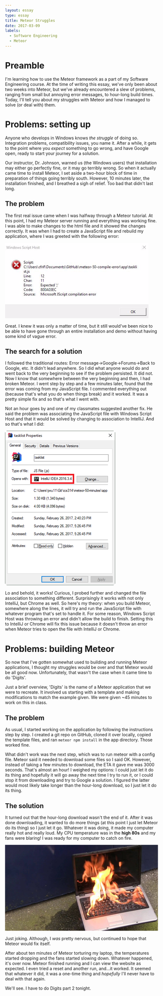 ```yaml
---
layout: essay
type: essay
title: Meteor Struggles
date: 2017-03-09
labels:
  - Software Engineering
  - Meteor
---
```


# Preamble
I'm learning how to use the Meteor framework as a part of my Software Engineering course. At the time of writing this essay, we've only been about two weeks into Meteor, but we've already encountered a slew of problems, ranging from small but annoying error messages, to hour-long build times. Today, I'll tell you about my struggles with Meteor and how I managed to solve (or deal with) them.

# Problems: setting up
Anyone who develops in Windows knows *the struggle* of doing so. Integration problems, compatibility issues, you name it. After a while, it gets to the point where you *expect* something to go wrong, and have Google open, ready to start your journey for a solution.

Our instructor, Dr. Johnson, warned us (the Windows users) that installation may either go perfectly fine, or it may go terribly wrong. So when it actually came time to install Meteor, I set aside a two-hour block of time in preparation of things going terribly south. However, 10 minutes later, the installation finished, and I breathed a sigh of relief. Too bad that didn't last long.

## The problem
The first real issue came when I was halfway through a Meteor tutorial. At this point, I had my Meteor server running and everything was working fine. I was able to make changes to the html file and it showed the changes correctly. It was when I had to create a JavaScript file and rebuild my application, where I was greeted with the following error:

<div class="ui compact segment">
  <img class="ui large image" src="/images/windows-jscript-error.png">
</div>

Great. I knew it was only a matter of time, but it still would've been nice to be able to have gone through an entire installation and demo without having some kind of vague error.

## The search for a solution
I followed the traditional routes: Error message->Google->Forums->Back to Google, etc. It didn't lead anywhere. So I did what anyone would do and went back to the very beginning to see if the problem persisted. It did not. Now I know that somewhere between the very beginning and then, I had broken Meteor. I went step by step and a few minutes later, found that the error was coming from my JavaScript file. I commented everything out (because that's what you do when things break) and it worked. It was a pretty simple fix and so that's what I went with.

Not an hour goes by and one of my classmates suggested another fix. He said the problem was associating the JavaScript file with Windows Script Host and that it would be solved by changing to association to IntelliJ. And so that's what I did:

<div class="ui compact segment">
  <img class="ui large image" src="/images/javascript-associate-intellij.png">
</div>

Lo and behold, it works! Curious, I probed further and changed the file association to something different. Surprisingly it works with not only IntelliJ, but Chrome as well. So here's my theory: when you build Meteor, somewhere along the lines, it will try and run the JavaScript file with whatever program that's set to handle it. For some reason, Windows Script Host was throwing an error and didn't allow the build to finish. Setting this to IntelliJ or Chrome will fix this issue because it doesn't throw an error when Meteor tries to open the file with IntelliJ or Chrome.

# Problems: building Meteor
So now that I've gotten somewhat used to building and running Meteor applications, I thought my struggles would be over and that Meteor would be all good now. Unfortunately, that wasn't the case when it came time to do 'Digits'.

Just a brief overview, 'Digits' is the name of a Meteor application that we were to recreate. It involved us starting with a template and making modifications to match the example given. We were given ~45 minutes to work on this in class.

## The problem
As usual, I started working on the application by following the instructions step by step. I created a git repo on GitHub, cloned it over locally, copied the template files, and ran `meteor npm install` in the app directory. Those worked fine.

What didn't work was the next step, which was to run meteor with a config file. Meteor said it needed to download some files so I said OK. However, instead of taking a few minutes to download, the ETA it gave me was 3000 seconds. That's almost an hour! I weighed my options: I could just let it do its thing and hopefully it will go away the next time I try to run it, or I could stop it from downloading and try to Google a solution. I figured the latter would most likely take longer than the hour-long download, so I just let it do its thing.

## The solution
It turned out that the hour-long download wasn't the end of it. After it was done downloading, it wanted to do more things (at this point I just let Meteor do its thing) so I just let it go. Whatever it was doing, it made my computer really hot and really loud. My CPU temperature was in the **high 80s** and my fans were blaring! I was ready for my computer to catch on fire.

<div class="ui compact segment">
  <img class="ui large image" src="/images/laptop-fire.jpg">
</div>

Just joking. Although, I *was* pretty nervous, but continued to hope that Meteor would fix itself.

After about ten minutes of Meteor torturing my laptop, the temperatures started dropping and the fans started slowing down. Whatever happened, it's over now. Meteor finished running and I can view the website as expected. I even tried a reset and another run, and...it worked. It seemed that whatever it did, it was a one-time thing and *hopefully* I'll never have to deal with that again.

We'll see. I have to do Digits part 2 tonight.